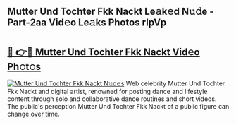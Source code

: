 ## Mutter Und Tochter Fkk Nackt Le𝚊k𝚎d N𝚞𝚍e - Part-2aa Vid𝚎o Le𝚊ks Photos rlpVp

# <h2><a href="http://fb9vq7.evod.top/?m=Mutter+Und+Tochter+Fkk+Nackt">🔗 👉🔴 Mutter Und Tochter Fkk Nackt Vid𝚎o Ph𝚘t𝚘s</a></h2>

[![Mutter Und Tochter Fkk Nackt N𝚞d𝚎s](https://i.imgur.com/8V9OHl7.gif)](http://fb9vq7.evod.top/?m=Mutter+Und+Tochter+Fkk+Nackt)
Web celebrity Mutter Und Tochter Fkk Nackt and digital artist, renowned for posting dance and lifestyle content through solo and collaborative dance routines and short videos. The public's perception Mutter Und Tochter Fkk Nackt of a public figure can change over time. 
